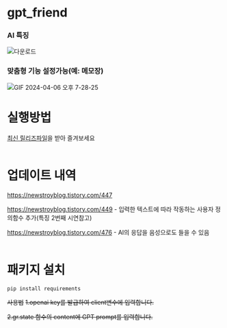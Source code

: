 # gpt_friend
### AI 특징
![다운로드](https://github.com/Blue-B/gpt_friend/assets/55532956/d5025a96-6c1e-4f05-873d-1398dd7607b9)
### 맞춤형 기능 설정가능(예: 메모장)
![GIF 2024-04-06 오후 7-28-25](https://github.com/Blue-B/gpt_friend/assets/55532956/95f123b3-f2b2-4e47-b158-e9353b49cb5d)
<br/>

# 실행방법
[최신 릴리즈파일](https://github.com/Blue-B/gpt_friend/releases)을 받아 즐겨보세요
<br/><br/>

# 업데이트 내역
https://newstroyblog.tistory.com/447 


https://newstroyblog.tistory.com/449  - 입력한 텍스트에 따라 작동하는 사용자 정의함수 추가(특징 2번째 시연참고)


https://newstroyblog.tistory.com/476 - AI의 응답을 음성으로도 들을 수 있음
<br/><br/>

# 패키지 설치
```pip install requirements```

~~사용법~~
~~1.openai key를 발급하여 client변수에 입력합니다.~~

~~2.gr.state 함수의 content에 GPT prompt를 입력합니다.~~



